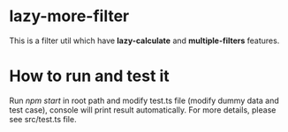 # lazy-more-filter
This is a filter util which have **lazy-calculate** and **multiple-filters** features.

# How to run and test it
Run _npm start_ in root path and modify test.ts file (modify dummy data and test case), console will print result automatically. 
For more details, please see src/test.ts file.
